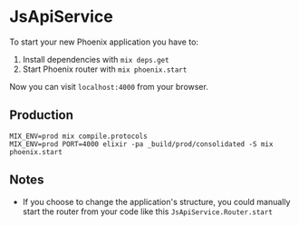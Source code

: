 # JsApiService

To start your new Phoenix application you have to:

1. Install dependencies with `mix deps.get`
2. Start Phoenix router with `mix phoenix.start`

Now you can visit `localhost:4000` from your browser.

## Production

```shell
MIX_ENV=prod mix compile.protocols
MIX_ENV=prod PORT=4000 elixir -pa _build/prod/consolidated -S mix phoenix.start
```


## Notes

* If you choose to change the application's structure, you could manually start the router from your code like this `JsApiService.Router.start`
